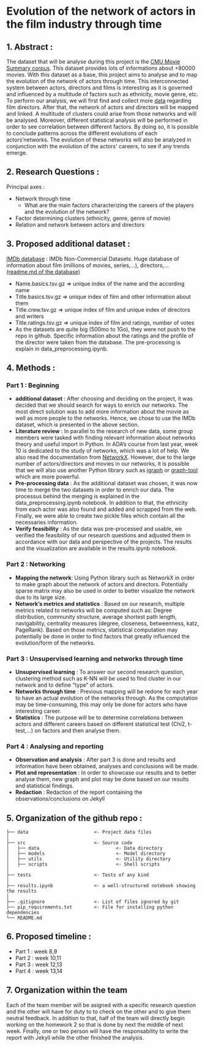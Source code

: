 # Evolution of the network of actors in the film industry through time 

## 1. Abstract :
The dataset that will be analyse during this project is the [CMU Movie Summary corpus](http://www.cs.cmu.edu/~ark/personas/). This dataset provides lots of informations about +80000 movies. With this dataset as a base, this project aims to analyse and to map the evolution of the network of actors through time. This interconnected system between actors, directors and films is interesting as it is governed and influenced by a multitude of factors such as ethnicity, movie genre, etc. To perform our analysis, we will first find and collect more [data](https://datasets.imdbws.com) regarding film directors. After that, the network of actors and directors will be mapped and linked. A multitude of clusters could arise from those networks and will be analysed. Moreover, different statistical analysis will be performed in order to see correlation between different factors. By doing so, it is possible to conclude patterns across the different evolutions of each actors’networks. The evolution of these networks will also be analyzed in conjunction with the evolution of the actors' careers, to see if any trends emerge.

## 2. Research Questions : 
Principal axes : 
* Network through time
  * What are the main factors characterizing the careers of the players and the evolution of the network?
* Factor determining clusters (ethnicity, genre, genre of movie)
* Relation and network between actors and directors 

## 3. Proposed additional dataset : 
[IMDb database](https://datasets.imdbws.com) : IMDb Non-Commercial Datasets. Huge database of information about film (millions of movies, series,...), directors,... [(readme.md of the database)](https://developer.imdb.com/non-commercial-datasets/)
* Name.basics.tsv.gz => unique index of the name and the according name
* Title.basics.tsv.gz => unique index of film and other information about them
* Title.crew.tsv.gz => unique index of film and unique index of directors and writers
* Title.ratings.tsv.gz => unique index of film and ratings, number of votes
* As the datasets are quite big (500mo to 1Go), they were not push to the repo in github. Specific information about the ratings and the profile of the director were taken from the database. The pre-processing is explain in data_preprocessing.ipynb.

## 4. Methods : 
### Part 1 : Beginning
* **additional dataset** : After choosing and deciding on the project, it was decided that we should search for ways to enrich our networks. The most direct solution was to add more information about the movie as well as more people to the networks. Hence, we chose to use the IMDb dataset, which is presented in the above section.
* **Literature review** : In parallel to the research of new data, some group members were tasked with finding relevant information about networks theory and useful import in Python. In ADA’s course from last year, week 10 is dedicated to the study of networks, which was a lot of help. We also read the documentation from [NetworkX](https://networkx.org/). However, due to the large number of actors/directors and movies in our networks, it is possible that we will also use another Python library such as [igraph](https://igraph.org/) or [graph-tool](https://graph-tool.skewed.de/) which are more powerful.
* **Pre-processing data** : As the additional dataset was chosen, it was now time to merge the two datasets in order to enrich our data. The processus behind the merging is explained in the data_preprocessing.ipynb notebook. In addition to that, the ethnicity from each actor was also found and added and scrapped from the web. Finally, we were able to create two pickle files which contain all the necessaries information. 
* **Verify feasibility** : As the data was pre-processed and usable, we verified the feasibility of our research questions and adjusted them in accordance with our data and perspective of the projects. The results and the visualization are available in the results.ipynb notebook.

### Part 2 : Networking
* **Mapping the network**: Using Python library such as NetworkX in order to make graph about the network of actors and directors. Potentially sparse matrix may also be used in order to better visualize the network due to its large size.
* **Network’s metrics and statistics** : Based on our research, multiple metrics related to networks will be computed such as: Degree distribution, community structure, average shortest path length, navigability, centrality measures (degree, closeness, betweenness, katz, PageRank). Based on those metrics, statistical computation may potentially be done in order to find factors that greatly influenced the evolution/form of the networks.

### Part 3 : Unsupervised learning and networks through time 
* **Unsupervised learning** : To answer our second research question, clustering method such as K-NN will be used to find cluster in our network and to define “type” of actors.
* **Networks through time** : Previous mapping will be redone for each year to have an actual evolution of the networks through. As the computation may be time-consuming, this may only be done for actors who have interesting career. 
* **Statistics** : The purpose will be to determine correlations between actors and different careers based on different statistical test (Chi2, t-test,…) on factors and then analyse them. 

### Part 4 : Analysing and reporting 
* **Observation and analysis** : After part 3 is done and results and information have been obtained, analyses and conclusions will be made. 
* **Plot and representation** : In order to showcase our results and to better analyse them, new graph and plot may be done based on our results and statistical findings. 
* **Redaction** : Redaction of the report containing the observations/conclusions on Jekyll

## 5. Organization of the github repo : 

```
├── data                        <- Project data files
│
├── src                         <- Source code
│   ├── data                            <- Data directory
│   ├── models                          <- Model directory
│   ├── utils                           <- Utility directory
│   ├── scripts                         <- Shell scripts
│
├── tests                       <- Tests of any kind
│
├── results.ipynb               <- a well-structured notebook showing the results
│
├── .gitignore                  <- List of files ignored by git
├── pip_requirements.txt        <- File for installing python dependencies
└── README.md
```

## 6. Proposed timeline : 
* Part 1 : week 8,9
*	Part 2 : week 10,11
*	Part 3 : week 12,13
* Part 4 : week 13,14

## 7. Organization within the team 
Each of the team member will be asigned with a specific research question and the other will have for duty to to check on the other and to give them neutral feedback. In addition to that, half of the team will directly begin working on the homework 2 so that is done by next the middle of next week. Finally, one or two person will have the responsability to write the report with Jekyll while the other finished the analysis. 

